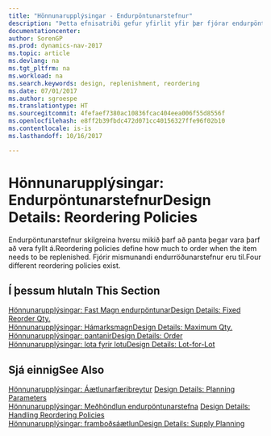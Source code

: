 ```yaml
---
title: "Hönnunarupplýsingar - Endurpöntunarstefnur"
description: "Þetta efnisatriði gefur yfirlit yfir þær fjórar endurpöntunarstefnur sem eru í boði fyrir áfyllingar."
documentationcenter: 
author: SorenGP
ms.prod: dynamics-nav-2017
ms.topic: article
ms.devlang: na
ms.tgt_pltfrm: na
ms.workload: na
ms.search.keywords: design, replenishment, reordering
ms.date: 07/01/2017
ms.author: sgroespe
ms.translationtype: HT
ms.sourcegitcommit: 4fefaef7380ac10836fcac404eea006f55d8556f
ms.openlocfilehash: e8ff2b39fbdc472d071cc40156327ffe96f02b10
ms.contentlocale: is-is
ms.lasthandoff: 10/16/2017

---
```

# <a name="design-details-reordering-policies"></a><span data-ttu-id="05d3e-103">Hönnunarupplýsingar: Endurpöntunarstefnur</span><span class="sxs-lookup"><span data-stu-id="05d3e-103">Design Details: Reordering Policies</span></span>
<span data-ttu-id="05d3e-104">Endurpöntunarstefnur skilgreina hversu mikið þarf að panta þegar vara þarf að vera fyllt á.</span><span class="sxs-lookup"><span data-stu-id="05d3e-104">Reordering policies define how much to order when the item needs to be replenished.</span></span> <span data-ttu-id="05d3e-105">Fjórir mismunandi endurröðunarstefnur eru til.</span><span class="sxs-lookup"><span data-stu-id="05d3e-105">Four different reordering policies exist.</span></span>  

## <a name="in-this-section"></a><span data-ttu-id="05d3e-106">Í þessum hluta</span><span class="sxs-lookup"><span data-stu-id="05d3e-106">In This Section</span></span>  
[<span data-ttu-id="05d3e-107">Hönnunarupplýsingar: Fast Magn endurpöntunar</span><span class="sxs-lookup"><span data-stu-id="05d3e-107">Design Details: Fixed Reorder Qty.</span></span>](design-details-fixed-reorder-qty.md)  
[<span data-ttu-id="05d3e-108">Hönnunarupplýsingar: Hámarksmagn</span><span class="sxs-lookup"><span data-stu-id="05d3e-108">Design Details: Maximum Qty.</span></span>](design-details-maximum-qty.md)  
[<span data-ttu-id="05d3e-109">Hönnunarupplýsingar: pantanir</span><span class="sxs-lookup"><span data-stu-id="05d3e-109">Design Details: Order</span></span>](design-details-order.md)  
[<span data-ttu-id="05d3e-110">Hönnunarupplýsingar: lota fyrir lotu</span><span class="sxs-lookup"><span data-stu-id="05d3e-110">Design Details: Lot-for-Lot</span></span>](design-details-lot-for-lot.md)  

## <a name="see-also"></a><span data-ttu-id="05d3e-111">Sjá einnig</span><span class="sxs-lookup"><span data-stu-id="05d3e-111">See Also</span></span>  
<span data-ttu-id="05d3e-112">[Hönnunarupplýsingar: Áætlunarfæribreytur](design-details-planning-parameters.md) </span><span class="sxs-lookup"><span data-stu-id="05d3e-112">[Design Details: Planning Parameters](design-details-planning-parameters.md) </span></span>  
<span data-ttu-id="05d3e-113">[Hönnunarupplýsingar: Meðhöndlun endurpöntunarstefna](design-details-handling-reordering-policies.md) </span><span class="sxs-lookup"><span data-stu-id="05d3e-113">[Design Details: Handling Reordering Policies](design-details-handling-reordering-policies.md) </span></span>  
[<span data-ttu-id="05d3e-114">Hönnunarupplýsingar: framboðsáætlun</span><span class="sxs-lookup"><span data-stu-id="05d3e-114">Design Details: Supply Planning</span></span>](design-details-supply-planning.md)

